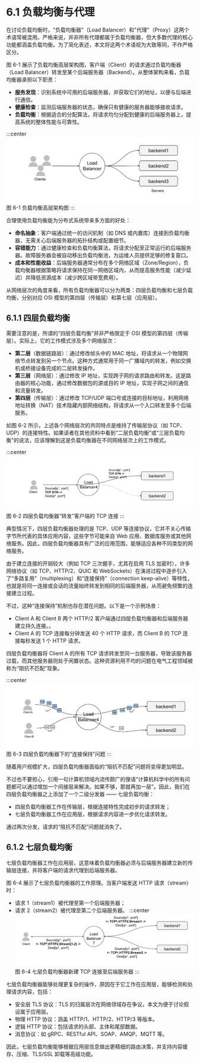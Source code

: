 # 6.1 负载均衡与代理

在讨论负载均衡时，"负载均衡器"（Load Balancer）和"代理"（Proxy）这两个术语常被混用。严格来说，并非所有代理都属于负载均衡器，但大多数代理的核心功能都涵盖负载均衡。为了简化表述，本文将这两个术语视为大致等同，不作严格区分。

图 6-1 展示了负载均衡高层架构图，客户端（Client）的请求通过负载均衡器（Load Balancer）转发至某个后端服务器（Backend）。从整体架构来看，负载均衡器承担以下职责：

- **服务发现**：识别系统中可用的后端服务器，并获取它们的地址，以便与后端进行通信。
- **健康检查**：监测后端服务器的状态，确保只有健康的服务器能够接收请求。
- **负载均衡**：根据适合的分配算法，将请求均匀分配到健康的后端服务器上，提高系统的整体性能与可靠性。

:::center
  ![](../assets/balancer.svg)<br/>
 图 6-1 负载均衡高层架构图
:::

合理使用负载均衡能为分布式系统带来多方面的好处：

- **命名抽象**：客户端通过统一的访问机制（如 DNS 或内置库）连接到负载均衡器，无需关心后端服务器的拓扑结构或配置细节。
- **容错能力**：通过健康检查和负载均衡算法，将请求分配至正常运行的后端服务器。故障服务器会被自动移出负载均衡池，为运维人员提供足够的修复窗口。
- **成本和性能收益**：后端服务器通常分布在多个网络区域（Zone/Region），负载均衡器根据策略将请求保持在同一网络区域内，从而提高服务性能（减少延迟）并降低资源成本（减少跨区域带宽费用）。

从网络层次的角度来看，所有负载均衡器可以分为两类：四层负载均衡和七层负载均衡，分别对应 OSI 模型的第四层（传输层）和第七层（应用层）。
## 6.1.1 四层负载均衡

需要注意的是，所谓的“四层负载均衡”并非严格限定于 OSI 模型的第四层（传输层）。实际上，它的工作模式涉及多个网络层次：
- **第二层**（数据链路层）：通过修改帧头中的 MAC 地址，将请求从一个物理网络节点转发到另一个节点。这种方式通常用于同一广播域内的转发，例如交换机或桥接设备完成的二层转发操作。
- **第三层**（网络层）：通过修改 IP 地址，实现跨子网的请求路由和转发。这是路由器的核心功能，通过修改数据包的源或目的 IP 地址，实现子网之间的通信和流量转发。
- **第四层**（传输层）：通过修改 TCP/UDP 端口号或连接的目标地址，利用网络地址转换（NAT）技术隐藏内部网络结构，将请求从一个入口转发至多个后端服务。

如图 6-2 所示，上述各个网络层次的共同特点是维持了传输层协议（如 TCP、UDP）的连接特性。如果读者在其他资料中看到“二层负载均衡”或“三层负载均衡”的说法，应该理解到这是负载均衡器在不同网络层次上的工作模式。

:::center
  ![](../assets/balancer4.svg)<br/>
 图 6-2 四层负载均衡器“转发”客户端的 TCP 连接
:::

典型情况下，四层负载均衡器处理的是 TCP、UDP 等连接协议，它并不关心传输字节所代表的具体应用内容，这些字节可能来自 Web 应用、数据库服务或其他网络服务。因此，四层负载均衡器具有广泛的应用范围，能够适应各种不同类型的网络服务。

由于建立连接的开销较大（例如 TCP 三次握手，尤其在启用 TLS 加密时），许多网络协议（如 TCP、HTTP/2、QUIC 和 WebSockets）在演进过程中逐步引入了“多路复用”（multiplexing）和“连接保持”（connection keep-alive）等特性，也就是将同一连接或会话的流量始终转发到相同的后端服务器，从而避免频繁的连接建立过程。

不过，这种“连接保持”机制也存在潜在问题。以下是一个示例场景：

- Client A 和 Client B 两个 HTTP/2 客户端通过四层负载均衡器和后端服务器建立持久连接。。
- Client A 的 TCP 连接每分钟发送 40 个 HTTP 请求，而 Client B 的 TCP 连接每秒发送 1 个 HTTP 请求。

四层负载均衡器将 Client A 的所有 TCP 请求转发至同一台服务器，导致该服务器过载，而其他服务器则处于闲置状态。这种资源利用不均的问题在电气工程领域被称为“阻抗不匹配”现象。

:::center
  ![](../assets/l4-connection-v2.svg)<br/>
  图 6-3 四层负载均衡器下的“连接保持”问题
:::

随着用户规模扩大，四层负载均衡器面临的“阻抗不匹配”问题将变得更加明显。

不过也不要担心，引用一句计算机领域内流传颇广的俚语“计算机科学中的所有问题都可以通过增加一个间接层来解决。如果不够，那就再加一层”。因此，我们在四层负载均衡器之上添加了一个二级分发器 —— 七层负载均衡：

- 四层负载均衡器工作在传输层，根据连接特性完成初步的请求转发；
- 七层负载均衡器工作在应用层，根据请求内容进一步优化请求转发。

通过两次分发，请求的“阻抗不匹配”问题就消失了。

## 6.1.2 七层负载均衡

七层负载均衡器工作在应用层，这意味着负载均衡器必须与后端服务器建立新的传输层连接，并将客户端的请求代理到后端服务器。

图 6-4 展示了七层负载均衡器的工作原理。当客户端发送 HTTP 请求（stream）时：

- 请求 1（stream1）被代理至第一个后端服务器；
- 请求 2（stream2）被代理至第二个后端服务器。
:::center
  ![](../assets/balancer7.svg)<br/>
  图 6-4 七层负载均衡器新建 TCP 连接至后端服务器
:::

七层负载均衡器能够处理更复杂的操作，原因在于它工作在应用层，能够检测和处理请求内容，包括：

- 安全层 TLS 协议：TLS 的归属层次在网络领域存在争议，本文为便于讨论假设属于应用层。
- 物理 HTTP 协议：涵盖 HTTP/1、HTTP/2、HTTP/3 等版本。
- 逻辑 HTTP 协议：包括请求的头部、主体和尾部数据。
- 消息协议：如 gRPC、RESTful API、SOAP、AMQP、MQTT 等。

因此，七层负载均衡能够根据应用层信息做出更精细的路由决策，并支持内容缓存、压缩、TLS/SSL 卸载等高级功能。
